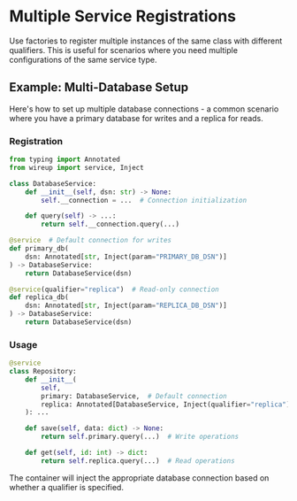 # Multiple Service Registrations

Use factories to register multiple instances of the same class with different qualifiers. This is useful for scenarios where you need multiple configurations of the same service type.

## Example: Multi-Database Setup

Here's how to set up multiple database connections - a common scenario where you have a primary database for writes and a replica for reads.

### Registration

```python title="db_service.py"
from typing import Annotated
from wireup import service, Inject

class DatabaseService:
    def __init__(self, dsn: str) -> None:
        self.__connection = ...  # Connection initialization

    def query(self) -> ...:
        return self.__connection.query(...)

@service  # Default connection for writes
def primary_db(
    dsn: Annotated[str, Inject(param="PRIMARY_DB_DSN")]
) -> DatabaseService:
    return DatabaseService(dsn)

@service(qualifier="replica")  # Read-only connection
def replica_db(
    dsn: Annotated[str, Inject(param="REPLICA_DB_DSN")]
) -> DatabaseService:
    return DatabaseService(dsn)
```

### Usage

```python title="repository.py"
@service
class Repository:
    def __init__(
        self,
        primary: DatabaseService,  # Default connection
        replica: Annotated[DatabaseService, Inject(qualifier="replica")],
    ): ...

    def save(self, data: dict) -> None:
        return self.primary.query(...)  # Write operations

    def get(self, id: int) -> dict:
        return self.replica.query(...)  # Read operations
```

The container will inject the appropriate database connection based on whether a qualifier is specified.